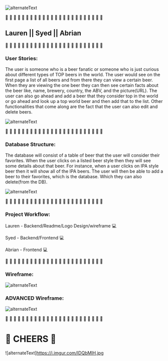 ![alternateText](https://i.imgur.com/0qBLJA9.jpg)

🍻 🍻 🍻 🍻 🍻 🍻 🍻 🍻 🍻 🍻 🍻 🍻 🍻 🍻 🍻 🍻 🍻 🍻 🍻 🍻 🍻 🍻 🍻 🍻
## Lauren || Syed || Abrian
🍻 🍻 🍻 🍻 🍻 🍻 🍻 🍻 🍻 🍻 🍻 🍻 🍻 🍻 🍻 🍻 🍻 🍻 🍻 🍻 🍻 🍻 🍻 🍻

### User Stories:

The user is someone who is a beer fanatic or someone who is just curious about different types of TOP beers in the world. The user would see on the first page a list of all beers and from there they can view a certain beer. When they are viewing the one beer they can then see certain facts about the beer like, name, brewery, country, the ABV, and the picture(URL). The user can also go ahead and add a beer that they consider top in the world or go ahead and look up a top world beer and then add that to the list. Other functionalities that come along are the fact that the user can also edit and delete beers.

![alternateText](https://i.imgur.com/p0AIdMX.jpg)

🍻 🍻 🍻 🍻 🍻 🍻 🍻 🍻 🍻 🍻 🍻 🍻 🍻 🍻 🍻 🍻 🍻 🍻 🍻 🍻 🍻 🍻 🍻 🍻

### Database Structure:

The database will consist of a table of beer that the user will consider their favorites. When the user clicks on a listed beer style then they will see some details about that beer. For instance, when a user clicks on IPA style beer then it will show all of the IPA beers. The user will then be able to add a beer to their favorites, which is the database. Which they can also delete(from the DB). 

![alternateText](https://i.imgur.com/u5qkRdf.gif)


🍻 🍻 🍻 🍻 🍻 🍻 🍻 🍻 🍻 🍻 🍻 🍻 🍻 🍻 🍻 🍻 🍻 🍻 🍻 🍻 🍻 🍻 🍻 🍻

### Project Workflow: 

Lauren - Backend/Readme/Logo Design/wireframe 💻

Syed - Backend/Frontend 💻

Abrian - Frontend 💻

🍻 🍻 🍻 🍻 🍻 🍻 🍻 🍻 🍻 🍻 🍻 🍻 🍻 🍻 🍻 🍻 🍻 🍻 🍻 🍻 🍻 🍻 🍻 🍻

### Wireframe: 
![alternateText](https://i.imgur.com/4nQ6aLH.png)



### ADVANCED Wireframe: 
![alternateText](https://i.imgur.com/Wg8n8yJ.png)

🍻 🍻 🍻 🍻 🍻 🍻 🍻 🍻 🍻 🍻 🍻 🍻 🍻 🍻 🍻 🍻 🍻 🍻 🍻 🍻 🍻 🍻 🍻 🍻
# 🍻 CHEERS 🍻
![alternateText]https://i.imgur.com/IDQbMlH.jpg
